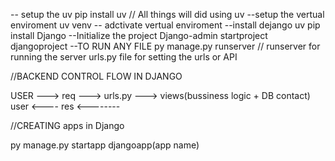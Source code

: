 -- setup the uv
pip install uv // All things will did using uv
--setup the vertual enviroment
uv venv
-- adctivate vertual enviroment
--install dejango
uv pip install Django
--Initialize the project
Django-admin startproject djangoproject
--TO RUN ANY FILE
py manage.py runserver // runserver for running the server
urls.py file for setting the urls or API

//BACKEND CONTROL FLOW IN DJANGO

  USER ---> req ---> urls.py ---> views(bussiness logic + DB contact) 
                                user  <----   res <--------

//CREATING apps in Django

py manage.py startapp djangoapp(app name)